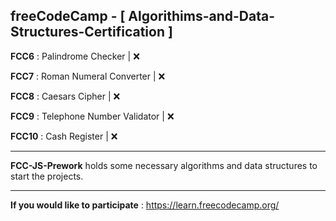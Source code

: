 ## freeCodeCamp - [ Algorithims-and-Data-Structures-Certification ]
**FCC6** : Palindrome Checker | :x:

**FCC7** : Roman Numeral Converter | :x:

**FCC8** : Caesars Cipher | :x:

**FCC9** : Telephone Number Validator | :x:

**FCC10** : Cash Register | :x:

-------------------------------------------------------------------------

**FCC-JS-Prework** holds some necessary algorithms and data structures to start the projects.

-------------------------------------------------------------------------

**If you would like to participate** : https://learn.freecodecamp.org/
